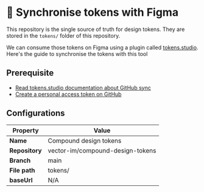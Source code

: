 # 🔄 Synchronise tokens with Figma

This repository is the single source of truth for design tokens. They are stored in the `tokens/` folder of this repository.

We can consume those tokens on Figma using a plugin called [tokens.studio](https://tokens.studio). Here's the guide to synchronise the tokens with this tool

## Prerequisite

- [Read tokens.studio documentation about GitHub sync](https://docs.tokens.studio/sync/github)
- [Create a personal access token on GitHub](https://docs.github.com/en/authentication/keeping-your-account-and-data-secure/creating-a-personal-access-token)

## Configurations

| Property       | Value                            |
| -------------- | -------------------------------- |
| **Name**       | Compound design tokens           |
| **Repository** | vector-im/compound-design-tokens |
| **Branch**     | main                             |
| **File path**  | tokens/                          |
| **baseUrl**    | N/A                              |
